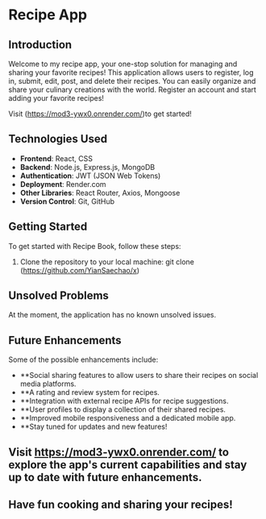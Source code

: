 # Recipe App

## Introduction

Welcome to my recipe app, your one-stop solution for managing and sharing your favorite recipes! This application allows users to register, log in, submit, edit, post, and delete their recipes. You can easily organize and share your culinary creations with the world. 
Register an account and start adding your favorite recipes!

Visit (https://mod3-ywx0.onrender.com/)to get started!

## Technologies Used

- **Frontend**: React, CSS
- **Backend**: Node.js, Express.js, MongoDB
- **Authentication**: JWT (JSON Web Tokens)
- **Deployment**: Render.com
- **Other Libraries**: React Router, Axios, Mongoose
- **Version Control**: Git, GitHub

## Getting Started

To get started with Recipe Book, follow these steps:

1. Clone the repository to your local machine:
   git clone (https://github.com/YianSaechao/x)

## Unsolved Problems
At the moment, the application has no known unsolved issues.

## Future Enhancements
Some of the possible enhancements include:

- **Social sharing features to allow users to share their recipes on social media platforms.
- **A rating and review system for recipes.
- **Integration with external recipe APIs for recipe suggestions.
- **User profiles to display a collection of their shared recipes.
- **Improved mobile responsiveness and a dedicated mobile app.
- **Stay tuned for updates and new features!

## Visit https://mod3-ywx0.onrender.com/ to explore the app's current capabilities and stay up to date with future enhancements.
## Have fun cooking and sharing your recipes!
